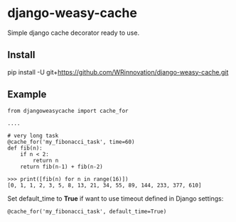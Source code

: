 # django-weasy-cache
Simple django cache decorator ready to use.

## Install

pip install -U git+https://github.com/WRinnovation/django-weasy-cache.git

## Example

```
from djangoweasycache import cache_for

....

# very long task
@cache_for('my_fibonacci_task', time=60)
def fib(n):
    if n < 2:
        return n
    return fib(n-1) + fib(n-2)

>>> print([fib(n) for n in range(16)])
[0, 1, 1, 2, 3, 5, 8, 13, 21, 34, 55, 89, 144, 233, 377, 610]
```

Set default_time to **True** if want to use timeout defined in Django settings:

```
@cache_for('my_fibonacci_task', default_time=True)
```